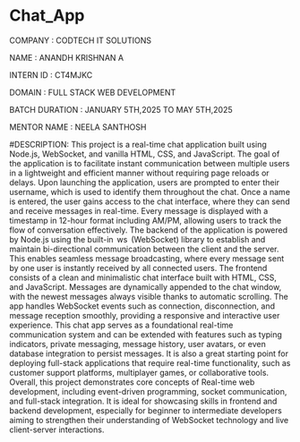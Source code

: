 # Chat_App

COMPANY : CODTECH IT SOLUTIONS

NAME : ANANDH KRISHNAN A

INTERN ID : CT4MJKC

DOMAIN : FULL STACK WEB DEVELOPMENT

BATCH DURATION : JANUARY 5TH,2025 TO MAY 5TH,2025

MENTOR NAME : NEELA SANTHOSH

#DESCRIPTION:
This project is a real-time chat application built using Node.js, WebSocket, and vanilla HTML, CSS, and JavaScript. The goal of the application is to facilitate instant communication between multiple users in a lightweight and efficient manner without requiring page reloads or delays.
Upon launching the application, users are prompted to enter their username, which is used to identify them throughout the chat. Once a name is entered, the user gains access to the chat interface, where they can send and receive messages in real-time. Every message is displayed with a timestamp in 12-hour format including AM/PM, allowing users to track the flow of conversation effectively.
The backend of the application is powered by Node.js using the built-in ⁠ ws ⁠ (WebSocket) library to establish and maintain bi-directional communication between the client and the server. This enables seamless message broadcasting, where every message sent by one user is instantly received by all connected users.
The frontend consists of a clean and minimalistic chat interface built with HTML, CSS, and JavaScript. Messages are dynamically appended to the chat window, with the newest messages always visible thanks to automatic scrolling. The app handles WebSocket events such as connection, disconnection, and message reception smoothly, providing a responsive and interactive user experience.
This chat app serves as a foundational real-time communication system and can be extended with features such as typing indicators, private messaging, message history, user avatars, or even database integration to persist messages. It is also a great starting point for deploying full-stack applications that require real-time functionality, such as customer support platforms, multiplayer games, or collaborative tools.
Overall, this project demonstrates core concepts of Real-time web development, including event-driven programming, socket communication, and full-stack integration. It is ideal for showcasing skills in frontend and backend development, especially for beginner to intermediate developers aiming to strengthen their understanding of WebSocket technology and live client-server interactions.
